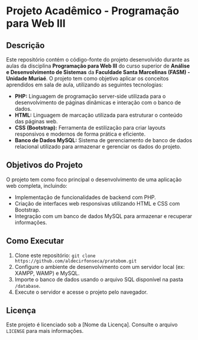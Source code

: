 # Projeto Acadêmico - Programação para Web III

## Descrição

Este repositório contém o código-fonte do projeto desenvolvido durante as aulas da disciplina **Programação para Web III** do curso superior de **Análise e Desenvolvimento de Sistemas** da **Faculdade Santa Marcelinas (FASM) - Unidade Muriaé**. O projeto tem como objetivo aplicar os conceitos aprendidos em sala de aula, utilizando as seguintes tecnologias:

- **PHP:** Linguagem de programação server-side utilizada para o desenvolvimento de páginas dinâmicas e interação com o banco de dados.
- **HTML:** Linguagem de marcação utilizada para estruturar o conteúdo das páginas web.
- **CSS (Bootstrap):** Ferramenta de estilização para criar layouts responsivos e modernos de forma prática e eficiente.
- **Banco de Dados MySQL:** Sistema de gerenciamento de banco de dados relacional utilizado para armazenar e gerenciar os dados do projeto.

## Objetivos do Projeto

O projeto tem como foco principal o desenvolvimento de uma aplicação web completa, incluindo:

- Implementação de funcionalidades de backend com PHP.
- Criação de interfaces web responsivas utilizando HTML e CSS com Bootstrap.
- Integração com um banco de dados MySQL para armazenar e recuperar informações.

## Como Executar

1. Clone este repositório: `git clone https://github.com/aldecirfonseca/pratobom.git`
2. Configure o ambiente de desenvolvimento com um servidor local (ex: XAMPP, WAMP) e MySQL.
3. Importe o banco de dados usando o arquivo SQL disponível na pasta `/database`.
4. Execute o servidor e acesse o projeto pelo navegador.

## Licença

Este projeto é licenciado sob a [Nome da Licença]. Consulte o arquivo `LICENSE` para mais informações.
